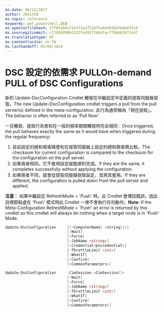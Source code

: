 ```yaml
---
ms.date: 06/12/2017
author: JKeithB
ms.topic: reference
keywords: wmf,powershell,設定
ms.openlocfilehash: 27f8fab6a72e7f3a3f510f5a9e503bbfb8a8f618
ms.sourcegitcommit: cf195b090b3223fa4917206dfec7f0b603873cdf
ms.translationtype: HT
ms.contentlocale: zh-TW
ms.lasthandoff: 04/09/2018
---
```

# <a name="on-demand-pull-of-dsc-configurations"></a><span data-ttu-id="6e257-102">DSC 設定的依需求 PULL</span><span class="sxs-lookup"><span data-stu-id="6e257-102">On-demand PULL of DSC Configurations</span></span>

<span data-ttu-id="6e257-103">新的 Update-DscConfiguration Cmdlet 觸發在中繼設定中定義的提取伺服器提取。</span><span class="sxs-lookup"><span data-stu-id="6e257-103">The new Update-DscConfiguration cmdlet triggers a pull from the pull server(s) defined in the meta-configuration.</span></span> <span data-ttu-id="6e257-104">此行為通常稱為「現在提取」。</span><span class="sxs-lookup"><span data-stu-id="6e257-104">The behavior is often referred to as 'Pull Now'.</span></span>


<span data-ttu-id="6e257-105">一旦觸發，提取行為會和在一般的頻率期間觸發時完全相同︰</span><span class="sxs-lookup"><span data-stu-id="6e257-105">Once triggered, the pull behaves exactly the same as it would have when triggered during the regular frequency:</span></span>

1. <span data-ttu-id="6e257-106">目前設定的總和檢查碼會和在提取伺服器上設定的總和檢查碼比較。</span><span class="sxs-lookup"><span data-stu-id="6e257-106">The checksum for current configuration is compared to the checksum for the configuration on the pull server.</span></span>
2. <span data-ttu-id="6e257-107">如果兩者相同，它不套用設定就能順利完成。</span><span class="sxs-lookup"><span data-stu-id="6e257-107">If they are the same, it completes successfully without applying the configuration.</span></span>
3. <span data-ttu-id="6e257-108">如果兩者不同，就會從提取伺服器提取設定，並將其套用。</span><span class="sxs-lookup"><span data-stu-id="6e257-108">If they are different, the configuration is pulled down from the pull server and applied.</span></span>

<span data-ttu-id="6e257-109">**注意︰** 如果中繼設定 RefreshMode = 'Push' 時，此 Cmdlet 會傳回錯誤，因此目標節點處在 'Push' 模式時此 Cmdlet 一律不會執行任何動作。</span><span class="sxs-lookup"><span data-stu-id="6e257-109">**Note:** If the Meta-Configuration RefreshMode = 'Push' an error is returned by this cmdlet so this cmdlet will always do nothing when a target node is in 'Push' Mode.</span></span>

```powershell
Update-DscConfiguration     [[-ComputerName] <string[]>]
                            [-Wait]
                            [-Force]
                            [-JobName <string>]
                            [-Credential<pscredential>]
                            [-ThrottleLimit <int>]
                            [-WhatIf]
                            [-Confirm]
                            [<CommonParameters>]

Update-DscConfiguration     -CimSession <CimSession[]>
                            [-Wait]
                            [-Force]
                            [-JobName <string>]
                            [-ThrottleLimit <int>]
                            [-WhatIf]
                            [-Confirm]
                            [<CommonParameters>]
```